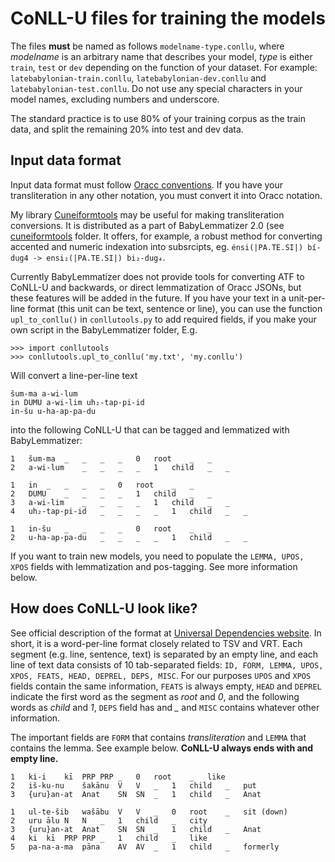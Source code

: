 # CoNLL-U files for training the models
The files **must** be named as follows ```modelname-type.conllu```, where *modelname* is an arbitrary name that describes your model, *type* is either ```train```, ```test``` or ```dev``` depending on the function of your dataset. For example: ```latebabylonian-train.conllu```, ```latebabylonian-dev.conllu``` and ```latebabylonian-test.conllu```. Do not use any special characters in your model names, excluding numbers and underscore.

The standard practice is to use 80% of your training corpus as the train data, and split the remaining 20% into test and dev data.

## Input data format
Input data format must follow [Oracc conventions](http://oracc.museum.upenn.edu/doc/help/languages/akkadian/akkadianstylesheet/index.html). If you have your transliteration in any other notation, you must convert it into Oracc notation.

My library [Cuneiformtools](https://docs.google.com/document/d/1kW9DnCpXGICJ_ttOCO182G2jivE7_knVOZP_v6vdNPw/) may be useful for making transliteration conversions. It is distributed as a part of BabyLemmatizer 2.0 (see [cuneiformtools](https://github.com/asahala/BabyLemmatizer/tree/main/cuneiformtools) folder. It offers, for example, a robust method for converting accented and numeric indexation into subsrcipts, eg. ```énsi(|PA.TE.SI|) bí-dug4 -> ensi₂(|PA.TE.SI|) bi₂-dug₄```.

Currently BabyLemmatizer does not provide tools for converting ATF to CoNLL-U and backwards, or direct lemmatization of Oracc JSONs, but these features will be added in the future. If you have your text in a unit-per-line format (this unit can be text, sentence or line), you can use the function ```upl_to_conllu()``` in ```conllutools.py``` to add required fields, if you make your own script in the BabyLemmatizer folder, E.g.

```
>>> import conllutools
>>> conllutools.upl_to_conllu('my.txt', 'my.conllu')
```

Will convert a line-per-line text

```
šum-ma a-wi-lum
in DUMU a-wi-lim uh₂-tap-pi-id
in-šu u-ha-ap-pa-du
```

into the following CoNLL-U that can be tagged and lemmatized with BabyLemmatizer:

```
1	šum-ma	_	_	_	_	0	root	_	_
2	a-wi-lum	_	_	_	_	1	child	_	_

1	in	_	_	_	_	0	root	_	_
2	DUMU	_	_	_	_	1	child	_	_
3	a-wi-lim	_	_	_	_	1	child	_	_
4	uh₂-tap-pi-id	_	_	_	_	1	child	_	_

1	in-šu	_	_	_	_	0	root	_	_
2	u-ha-ap-pa-du	_	_	_	_	1	child	_	_

```

If you want to train new models, you need to populate the ```LEMMA, UPOS, XPOS``` fields with lemmatization and pos-tagging. See more information below.


## How does CoNLL-U look like?
See official description of the format at [Universal Dependencies website](https://universaldependencies.org/format.html). In short, it is a word-per-line format closely related to TSV and VRT. Each segment (e.g. line, sentence, text) is separated by an empty line, and each line of text data consists of 10 tab-separated fields: ```ID, FORM, LEMMA, UPOS, XPOS, FEATS, HEAD, DEPREL, DEPS, MISC```. For our purposes ```UPOS``` and ```XPOS``` fields contain the same information, ```FEATS``` is always empty, ```HEAD``` and ```DEPREL``` indicate the first word as the segment as *root* and *0*, and the following words as *child* and *1*, ```DEPS``` field has and *_* and ```MISC``` contains whatever other information.

The important fields are ```FORM``` that contains *transliteration* and ```LEMMA``` that contains the lemma. See example below. **CoNLL-U always ends with and empty line.**


```
1	ki-i	kī	PRP	PRP	_	0	root	_	like
2	iš-ku-nu	šakānu	V	V	_	1	child	_	put
3	{uru}an-at	Anat	SN	SN	_	1	child	_	Anat

1	ul-te-šib	wašābu	V	V	_	0	root	_	sit (down)
2	uru	ālu	N	N	_	1	child	_	city
3	{uru}an-at	Anat	SN	SN	_	1	child	_	Anat
4	ki	kī	PRP	PRP	_	1	child	_	like
5	pa-na-a-ma	pāna	AV	AV	_	1	child	_	formerly

```
